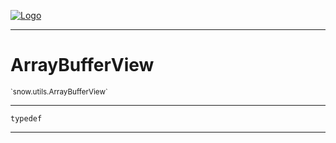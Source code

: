 
[![Logo](../../../images/logo.png)](../../../api/index.html)

---



<h1>ArrayBufferView</h1>
<small>`snow.utils.ArrayBufferView`</small>



---

`typedef`

---

&nbsp;
&nbsp;

